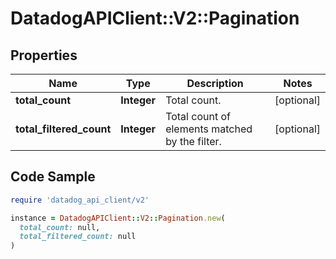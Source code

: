 # DatadogAPIClient::V2::Pagination

## Properties

| Name | Type | Description | Notes |
| ---- | ---- | ----------- | ----- |
| **total_count** | **Integer** | Total count. | [optional] |
| **total_filtered_count** | **Integer** | Total count of elements matched by the filter. | [optional] |

## Code Sample

```ruby
require 'datadog_api_client/v2'

instance = DatadogAPIClient::V2::Pagination.new(
  total_count: null,
  total_filtered_count: null
)
```

